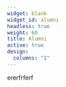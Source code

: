 ```yaml
---
widget: blank
widget_id: alumni
headless: true
weight: 60
title: Alumni
active: true
design:
  columns: "2"
---
```

ererfrferf